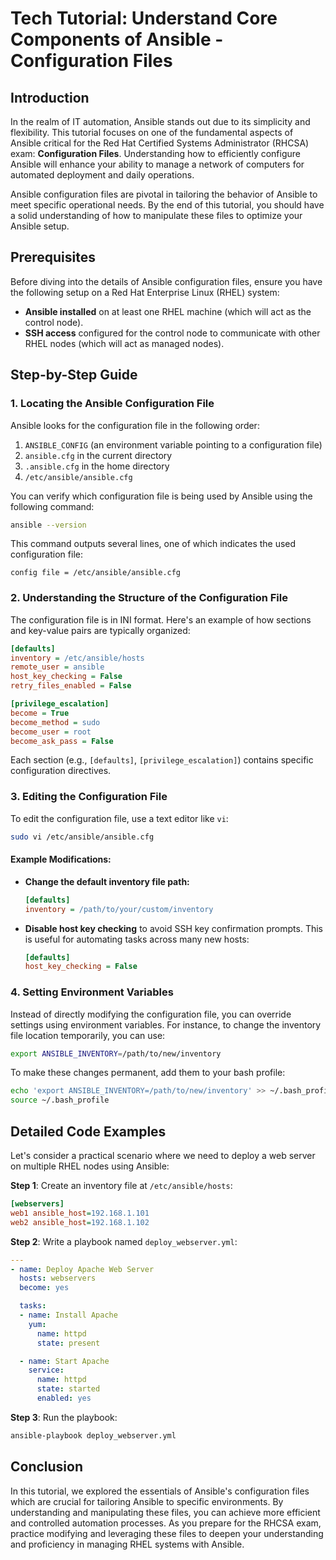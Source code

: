 # Tech Tutorial: Understand Core Components of Ansible - Configuration Files

## Introduction

In the realm of IT automation, Ansible stands out due to its simplicity and flexibility. This tutorial focuses on one of the fundamental aspects of Ansible critical for the Red Hat Certified Systems Administrator (RHCSA) exam: **Configuration Files**. Understanding how to efficiently configure Ansible will enhance your ability to manage a network of computers for automated deployment and daily operations.

Ansible configuration files are pivotal in tailoring the behavior of Ansible to meet specific operational needs. By the end of this tutorial, you should have a solid understanding of how to manipulate these files to optimize your Ansible setup.

## Prerequisites

Before diving into the details of Ansible configuration files, ensure you have the following setup on a Red Hat Enterprise Linux (RHEL) system:

- **Ansible installed** on at least one RHEL machine (which will act as the control node).
- **SSH access** configured for the control node to communicate with other RHEL nodes (which will act as managed nodes).

## Step-by-Step Guide

### 1. Locating the Ansible Configuration File

Ansible looks for the configuration file in the following order:

1. `ANSIBLE_CONFIG` (an environment variable pointing to a configuration file)
2. `ansible.cfg` in the current directory
3. `.ansible.cfg` in the home directory
4. `/etc/ansible/ansible.cfg`

You can verify which configuration file is being used by Ansible using the following command:

```bash
ansible --version
```

This command outputs several lines, one of which indicates the used configuration file:

```
config file = /etc/ansible/ansible.cfg
```

### 2. Understanding the Structure of the Configuration File

The configuration file is in INI format. Here's an example of how sections and key-value pairs are typically organized:

```ini
[defaults]
inventory = /etc/ansible/hosts
remote_user = ansible
host_key_checking = False
retry_files_enabled = False

[privilege_escalation]
become = True
become_method = sudo
become_user = root
become_ask_pass = False
```

Each section (e.g., `[defaults]`, `[privilege_escalation]`) contains specific configuration directives.

### 3. Editing the Configuration File

To edit the configuration file, use a text editor like `vi`:

```bash
sudo vi /etc/ansible/ansible.cfg
```

#### Example Modifications:

- **Change the default inventory file path:**

  ```ini
  [defaults]
  inventory = /path/to/your/custom/inventory
  ```

- **Disable host key checking** to avoid SSH key confirmation prompts. This is useful for automating tasks across many new hosts:

  ```ini
  [defaults]
  host_key_checking = False
  ```

### 4. Setting Environment Variables

Instead of directly modifying the configuration file, you can override settings using environment variables. For instance, to change the inventory file location temporarily, you can use:

```bash
export ANSIBLE_INVENTORY=/path/to/new/inventory
```

To make these changes permanent, add them to your bash profile:

```bash
echo 'export ANSIBLE_INVENTORY=/path/to/new/inventory' >> ~/.bash_profile
source ~/.bash_profile
```

## Detailed Code Examples

Let's consider a practical scenario where we need to deploy a web server on multiple RHEL nodes using Ansible:

**Step 1**: Create an inventory file at `/etc/ansible/hosts`:

```ini
[webservers]
web1 ansible_host=192.168.1.101
web2 ansible_host=192.168.1.102
```

**Step 2**: Write a playbook named `deploy_webserver.yml`:

```yaml
---
- name: Deploy Apache Web Server
  hosts: webservers
  become: yes

  tasks:
  - name: Install Apache
    yum:
      name: httpd
      state: present

  - name: Start Apache
    service:
      name: httpd
      state: started
      enabled: yes
```

**Step 3**: Run the playbook:

```bash
ansible-playbook deploy_webserver.yml
```

## Conclusion

In this tutorial, we explored the essentials of Ansible's configuration files which are crucial for tailoring Ansible to specific environments. By understanding and manipulating these files, you can achieve more efficient and controlled automation processes. As you prepare for the RHCSA exam, practice modifying and leveraging these files to deepen your understanding and proficiency in managing RHEL systems with Ansible.